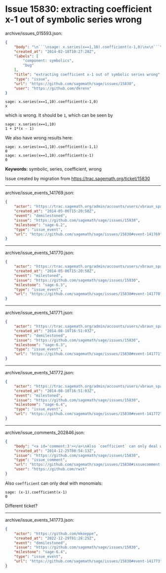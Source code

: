 # Issue 15830: extracting coefficient x-1 out of symbolic series wrong

archive/issues_015593.json:
```json
{
    "body": "\n```\nsage: x.series(x==1,10).coefficient(x-1,0)\nx\n```\nwhich is wrong. It should be `1`, which can be seen by \n\n```\nsage: x.series(x==1,10)\n1 + 1*(x - 1)\n```\n\nWe also have wrong results here:\n\n```\nsage: x.series(x==1,10).coefficient(x-1,1)\n0\nsage: x.series(x==1,10).coefficient(x-1)\n0\n```\n\n**Keywords:** symbolic, series, coefficient, wrong\n\nIssue created by migration from https://trac.sagemath.org/ticket/15830\n\n",
    "created_at": "2014-02-18T10:27:20Z",
    "labels": [
        "component: symbolics",
        "bug"
    ],
    "title": "extracting coefficient x-1 out of symbolic series wrong",
    "type": "issue",
    "url": "https://github.com/sagemath/sage/issues/15830",
    "user": "https://github.com/dkrenn"
}
```

```
sage: x.series(x==1,10).coefficient(x-1,0)
x
```
which is wrong. It should be `1`, which can be seen by 

```
sage: x.series(x==1,10)
1 + 1*(x - 1)
```

We also have wrong results here:

```
sage: x.series(x==1,10).coefficient(x-1,1)
0
sage: x.series(x==1,10).coefficient(x-1)
0
```

**Keywords:** symbolic, series, coefficient, wrong

Issue created by migration from https://trac.sagemath.org/ticket/15830





---

archive/issue_events_141769.json:
```json
{
    "actor": "https://trac.sagemath.org/admin/accounts/users/vbraun_spam",
    "created_at": "2014-05-06T15:20:58Z",
    "event": "demilestoned",
    "issue": "https://github.com/sagemath/sage/issues/15830",
    "milestone": "sage-6.2",
    "type": "issue_event",
    "url": "https://github.com/sagemath/sage/issues/15830#event-141769"
}
```



---

archive/issue_events_141770.json:
```json
{
    "actor": "https://trac.sagemath.org/admin/accounts/users/vbraun_spam",
    "created_at": "2014-05-06T15:20:58Z",
    "event": "milestoned",
    "issue": "https://github.com/sagemath/sage/issues/15830",
    "milestone": "sage-6.3",
    "type": "issue_event",
    "url": "https://github.com/sagemath/sage/issues/15830#event-141770"
}
```



---

archive/issue_events_141771.json:
```json
{
    "actor": "https://trac.sagemath.org/admin/accounts/users/vbraun_spam",
    "created_at": "2014-08-10T16:51:03Z",
    "event": "demilestoned",
    "issue": "https://github.com/sagemath/sage/issues/15830",
    "milestone": "sage-6.3",
    "type": "issue_event",
    "url": "https://github.com/sagemath/sage/issues/15830#event-141771"
}
```



---

archive/issue_events_141772.json:
```json
{
    "actor": "https://trac.sagemath.org/admin/accounts/users/vbraun_spam",
    "created_at": "2014-08-10T16:51:03Z",
    "event": "milestoned",
    "issue": "https://github.com/sagemath/sage/issues/15830",
    "milestone": "sage-6.4",
    "type": "issue_event",
    "url": "https://github.com/sagemath/sage/issues/15830#event-141772"
}
```



---

archive/issue_comments_202846.json:
```json
{
    "body": "<a id='comment:3'></a>\nAlso `coefficient` can only deal with monomials: \n\n```\nsage: (x-1).coefficient(x-1)\n0\n```\nDifferent ticket?",
    "created_at": "2014-12-25T08:54:13Z",
    "issue": "https://github.com/sagemath/sage/issues/15830",
    "type": "issue_comment",
    "url": "https://github.com/sagemath/sage/issues/15830#issuecomment-202846",
    "user": "https://github.com/rwst"
}
```

<a id='comment:3'></a>
Also `coefficient` can only deal with monomials: 

```
sage: (x-1).coefficient(x-1)
0
```
Different ticket?



---

archive/issue_events_141773.json:
```json
{
    "actor": "https://github.com/mkoeppe",
    "created_at": "2022-12-29T01:28:25Z",
    "event": "demilestoned",
    "issue": "https://github.com/sagemath/sage/issues/15830",
    "milestone": "sage-6.4",
    "type": "issue_event",
    "url": "https://github.com/sagemath/sage/issues/15830#event-141773"
}
```

